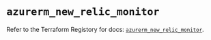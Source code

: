 # `azurerm_new_relic_monitor`

Refer to the Terraform Registory for docs: [`azurerm_new_relic_monitor`](https://registry.terraform.io/providers/hashicorp/azurerm/3.66.0/docs/resources/new_relic_monitor).
